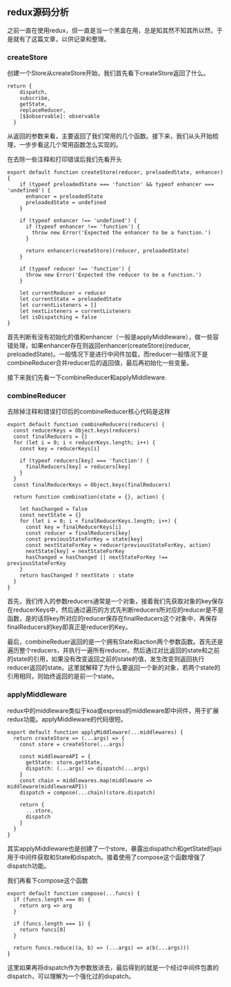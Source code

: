 ## redux源码分析
之前一直在使用redux，但一直是当一个黑盒在用，总是知其然不知其所以然，于是就有了这篇文章，以供记录和整理。

### createStore
创建一个Store从createStore开始，我们首先看下createStore返回了什么。
```
return {
    dispatch,
    subscribe,
    getState,
    replaceReducer,
    [$$observable]: observable
  }
```
从返回的参数来看，主要返回了我们常用的几个函数。接下来，我们从头开始梳理，一步步看这几个常用函数怎么实现的。

在去除一些注释和打印错误后我们先看开头
```
export default function createStore(reducer, preloadedState, enhancer) {
    if (typeof preloadedState === 'function' && typeof enhancer === 'undefined') {
      enhancer = preloadedState
      preloadedState = undefined
    }

    if (typeof enhancer !== 'undefined') {
      if (typeof enhancer !== 'function') {
        throw new Error('Expected the enhancer to be a function.')
      }

      return enhancer(createStore)(reducer, preloadedState)
    }

    if (typeof reducer !== 'function') {
      throw new Error('Expected the reducer to be a function.')
    }

    let currentReducer = reducer
    let currentState = preloadedState
    let currentListeners = []
    let nextListeners = currentListeners
    let isDispatching = false
}
```
首先判断有没有初始化的值和enhancer（一般是applyMiddleware），做一些容错处理，如果enhancer存在则返回enhancer(createStore)(reducer, preloadedState)。一般情况下是进行中间件加载，而reducer一般情况下是combineReducer合并reducer后的返回值，最后再初始化一些变量。

接下来我们先看一下combineReducer和applyMiddleware.

### combineReducer
去除掉注释和错误打印后的combineReducer核心代码是这样
```
export default function combineReducers(reducers) {
  const reducerKeys = Object.keys(reducers)
  const finalReducers = {}
  for (let i = 0; i < reducerKeys.length; i++) {
    const key = reducerKeys[i]

    if (typeof reducers[key] === 'function') {
      finalReducers[key] = reducers[key]
    }
  }
  const finalReducerKeys = Object.keys(finalReducers)

  return function combination(state = {}, action) {

    let hasChanged = false
    const nextState = {}
    for (let i = 0; i < finalReducerKeys.length; i++) {
      const key = finalReducerKeys[i]
      const reducer = finalReducers[key]
      const previousStateForKey = state[key]
      const nextStateForKey = reducer(previousStateForKey, action)
      nextState[key] = nextStateForKey
      hasChanged = hasChanged || nextStateForKey !== previousStateForKey
    }
    return hasChanged ? nextState : state
  }
}
```
首先，我们传入的参数reducers通常是一个对象，接着我们先获取对象的key保存在reducerKeys中，然后通过遍历的方式先判断reducers所对应的reducer是不是函数，是的话将key所对应的reducer保存在finalReducers这个对象中，再保存finalReducers的key即真正是reducer的Key。

最后，combineReduer返回的是一个拥有State和action两个参数函数。首先还是遍历整个reducers，并执行一遍所有reducer。然后通过对比返回的state和之前的state的引用，如果没有改变返回之前的state的值，发生改变则返回执行reducer返回的state。这里就解释了为什么要返回一个新的对象，若两个state的引用相同，则始终返回的是前一个state。

### applyMiddleware
redux中的middleware类似于koa或express的middleware即中间件，用于扩展redux功能。applyMiddleware的代码很短。
```
export default function applyMiddleware(...middlewares) {
  return createStore => (...args) => {
    const store = createStore(...args)

    const middlewareAPI = {
      getState: store.getState,
      dispatch: (...args) => dispatch(...args)
    }
    const chain = middlewares.map(middleware => middleware(middlewareAPI))
    dispatch = compose(...chain)(store.dispatch)

    return {
      ...store,
      dispatch
    }
  }
}
```
其实applyMiddleware也是创建了一个store，暴露出dispathch和getState的api用于中间件获取和State和dispatch。接着使用了compose这个函数增强了dispatch功能。

我们再看下compose这个函数
```
export default function compose(...funcs) {
  if (funcs.length === 0) {
    return arg => arg
  }

  if (funcs.length === 1) {
    return funcs[0]
  }

  return funcs.reduce((a, b) => (...args) => a(b(...args)))
}
```
这里如果再将dispatch作为参数放进去，最后得到的就是一个经过中间件包裹的dispatch，可以理解为一个强化过的dispatch。

